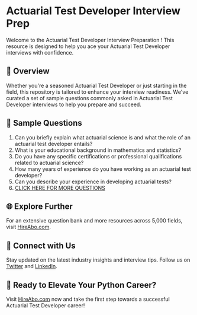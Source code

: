 # Actuarial Test Developer Interview Prep

Welcome to the Actuarial Test Developer Interview Preparation ! This resource is designed to help you ace your Actuarial Test Developer interviews with confidence.

## 🚀 Overview

Whether you're a seasoned Actuarial Test Developer or just starting in the field, this repository is tailored to enhance your interview readiness. We've curated a set of sample questions commonly asked in Actuarial Test Developer interviews to help you prepare and succeed.

## 📝 Sample Questions

1. Can you briefly explain what actuarial science is and what the role of an actuarial test developer entails?
2. What is your educational background in mathematics and statistics?
3. Do you have any specific certifications or professional qualifications related to actuarial science?
4. How many years of experience do you have working as an actuarial test developer?
5. Can you describe your experience in developing actuarial tests?
6. [CLICK HERE FOR MORE QUESTIONS](https://hireabo.com/job/19_2_28/Actuarial%20Test%20Developer)

## 🌐 Explore Further

For an extensive question bank and more resources across 5,000 fields, visit [HireAbo.com](https://www.hireabo.com).

## 📱 Connect with Us

Stay updated on the latest industry insights and interview tips. Follow us on [Twitter](https://twitter.com/hireabo) and [LinkedIn](https://www.linkedin.com/in/hire-abo-3609972a8/).

## 🚀 Ready to Elevate Your Python Career?

Visit [HireAbo.com](https://www.hireabo.com) now and take the first step towards a successful Actuarial Test Developer career!